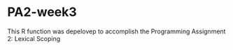 # PA2-week3
This R function was depelovep to accomplish the Programming Assignment 2: Lexical Scoping
